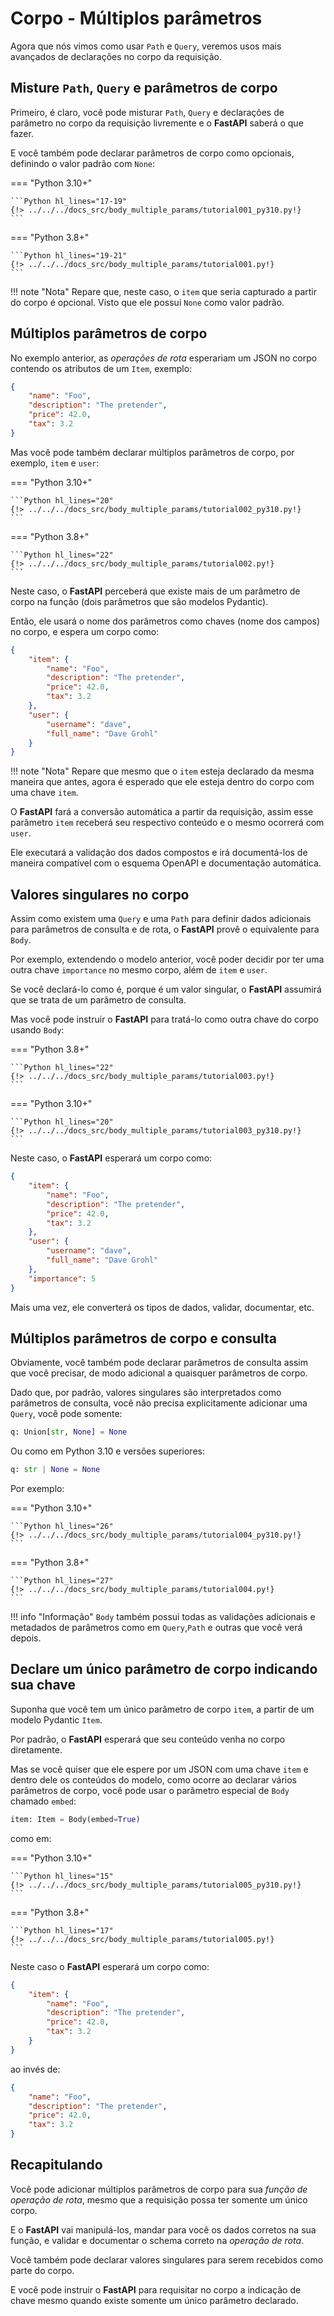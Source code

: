 # Corpo - Múltiplos parâmetros

Agora que nós vimos como usar `Path` e `Query`, veremos usos mais avançados de declarações no corpo da requisição.

## Misture `Path`, `Query` e parâmetros de corpo

Primeiro, é claro, você pode misturar `Path`, `Query` e declarações de parâmetro no corpo da requisição livremente e o **FastAPI** saberá o que fazer.

E você também pode declarar parâmetros de corpo como opcionais, definindo o valor padrão com `None`:

=== "Python 3.10+"

    ```Python hl_lines="17-19"
    {!> ../../../docs_src/body_multiple_params/tutorial001_py310.py!}
    ```

=== "Python 3.8+"

    ```Python hl_lines="19-21"
    {!> ../../../docs_src/body_multiple_params/tutorial001.py!}
    ```

!!! note "Nota"
    Repare que, neste caso, o `item` que seria capturado a partir do corpo é opcional. Visto que ele possui `None` como valor padrão.

## Múltiplos parâmetros de corpo

No exemplo anterior, as *operações de rota* esperariam um JSON no corpo contendo os atributos de um `Item`, exemplo:

```JSON
{
    "name": "Foo",
    "description": "The pretender",
    "price": 42.0,
    "tax": 3.2
}
```

Mas você pode também declarar múltiplos parâmetros de corpo, por exemplo, `item` e `user`:

=== "Python 3.10+"

    ```Python hl_lines="20"
    {!> ../../../docs_src/body_multiple_params/tutorial002_py310.py!}
    ```

=== "Python 3.8+"

    ```Python hl_lines="22"
    {!> ../../../docs_src/body_multiple_params/tutorial002.py!}
    ```

Neste caso, o **FastAPI** perceberá que existe mais de um parâmetro de corpo na função (dois parâmetros que são modelos Pydantic).

Então, ele usará o nome dos parâmetros como chaves (nome dos campos) no corpo, e espera um corpo como:

```JSON
{
    "item": {
        "name": "Foo",
        "description": "The pretender",
        "price": 42.0,
        "tax": 3.2
    },
    "user": {
        "username": "dave",
        "full_name": "Dave Grohl"
    }
}
```

!!! note "Nota"
    Repare que mesmo que o `item` esteja declarado da mesma maneira que antes, agora é esperado que ele esteja dentro do corpo com uma chave `item`.


O **FastAPI** fará a conversão automática a partir da requisição, assim esse parâmetro `item` receberá seu respectivo conteúdo e o mesmo ocorrerá com `user`.

Ele executará a validação dos dados compostos e irá documentá-los de maneira compatível com o esquema OpenAPI e documentação automática.

## Valores singulares no corpo

Assim como existem uma `Query` e uma `Path` para definir dados adicionais para parâmetros de consulta e de rota, o **FastAPI** provê o equivalente para `Body`.

Por exemplo, extendendo o modelo anterior, você poder decidir por ter uma outra chave `importance` no mesmo corpo, além de `item` e `user`.

Se você declará-lo como é, porque é um valor singular, o **FastAPI** assumirá que se trata de um parâmetro de consulta.

Mas você pode instruir o **FastAPI** para tratá-lo como outra chave do corpo usando `Body`:

=== "Python 3.8+"

    ```Python hl_lines="22"
    {!> ../../../docs_src/body_multiple_params/tutorial003.py!}
    ```

=== "Python 3.10+"

    ```Python hl_lines="20"
    {!> ../../../docs_src/body_multiple_params/tutorial003_py310.py!}
    ```

Neste caso, o **FastAPI** esperará um corpo como:

```JSON
{
    "item": {
        "name": "Foo",
        "description": "The pretender",
        "price": 42.0,
        "tax": 3.2
    },
    "user": {
        "username": "dave",
        "full_name": "Dave Grohl"
    },
    "importance": 5
}
```

Mais uma vez, ele converterá os tipos de dados, validar, documentar, etc.

## Múltiplos parâmetros de corpo e consulta

Obviamente, você também pode declarar parâmetros de consulta assim que você precisar, de modo adicional a quaisquer parâmetros de corpo.

Dado que, por padrão, valores singulares são interpretados como parâmetros de consulta, você não precisa explicitamente adicionar uma `Query`, você pode somente:

```Python
q: Union[str, None] = None
```

Ou como em Python 3.10 e versões superiores:

```Python
q: str | None = None
```

Por exemplo:

=== "Python 3.10+"

    ```Python hl_lines="26"
    {!> ../../../docs_src/body_multiple_params/tutorial004_py310.py!}
    ```

=== "Python 3.8+"

    ```Python hl_lines="27"
    {!> ../../../docs_src/body_multiple_params/tutorial004.py!}
    ```

!!! info "Informação"
    `Body` também possui todas as validações adicionais e metadados de parâmetros como em `Query`,`Path` e outras que você verá depois.

## Declare um único parâmetro de corpo indicando sua chave

Suponha que você tem um único parâmetro de corpo `item`, a partir de um modelo Pydantic `Item`.

Por padrão, o **FastAPI** esperará que seu conteúdo venha no corpo diretamente.

Mas se você quiser que ele espere por um JSON com uma chave `item` e dentro dele os conteúdos do modelo, como ocorre ao declarar vários parâmetros de corpo, você pode usar o parâmetro especial de `Body` chamado `embed`:

```Python
item: Item = Body(embed=True)
```

como em:

=== "Python 3.10+"

    ```Python hl_lines="15"
    {!> ../../../docs_src/body_multiple_params/tutorial005_py310.py!}
    ```

=== "Python 3.8+"

    ```Python hl_lines="17"
    {!> ../../../docs_src/body_multiple_params/tutorial005.py!}
    ```

Neste caso o **FastAPI** esperará um corpo como:

```JSON hl_lines="2"
{
    "item": {
        "name": "Foo",
        "description": "The pretender",
        "price": 42.0,
        "tax": 3.2
    }
}
```

ao invés de:

```JSON
{
    "name": "Foo",
    "description": "The pretender",
    "price": 42.0,
    "tax": 3.2
}
```

## Recapitulando

Você pode adicionar múltiplos parâmetros de corpo para sua *função de operação de rota*, mesmo que a requisição possa ter somente um único corpo.

E o **FastAPI** vai manipulá-los, mandar para você os dados corretos na sua função, e validar e documentar o schema correto na *operação de rota*.

Você também pode declarar valores singulares para serem recebidos como parte do corpo.

E você pode instruir o **FastAPI** para requisitar no corpo a indicação de chave mesmo quando existe somente um único parâmetro declarado.

